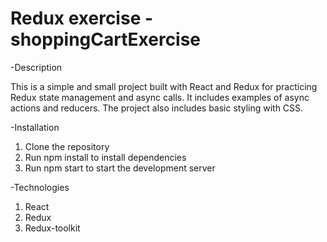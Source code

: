# Redux exercise - shoppingCartExercise

-Description  

This is a simple and small project built with React and Redux for practicing Redux state management and async calls. It includes examples of async actions and reducers. The project also includes basic styling with CSS.

-Installation 

1) Clone the repository 
2) Run npm install to install dependencies 
3) Run npm start to start the development server 

-Technologies 

1) React  
2) Redux 
3) Redux-toolkit 
